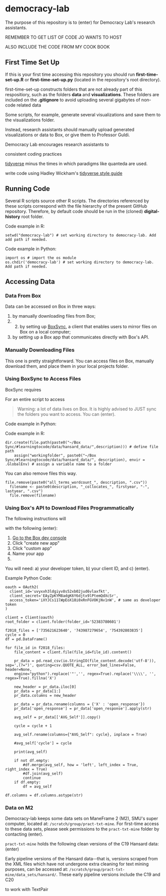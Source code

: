 # democracy-lab

The purpose of this repository is to (enter) for Democracy Lab's research assistants. 


REMEMBER TO GET LIST OF CODE JO WANTS TO HOST

ALSO INCLUDE THE CODE FROM MY COOK BOOK

## First Time Set Up 

If this is your first time accessing this repository you should run **first-time-set-up.R** or **first-time-set-up.py** (located in the repository's root directory). 

first-time-set-up constructs folders that are not already part of this respositiory, such as the folders **data** and **visualizations**. These folders are included on the **.gitignore** to avoid uploading several gigabytes of non-code related data 

Some scripts, for example, generate several visualizations and save them to the visualizations folder. 


Instead, research assistants should manually upload generated visualizations or data to Box, or give them to Professor Guldi. 



Democracy Lab encourages research assistants to 

consistent coding practices 

[tidyverse](https://www.tidyverse.org/) minus the times in which paradigms like quanteda are used.  



write code using Hadley Wickham's [tidyverse style guide](https://style.tidyverse.org/) 





## Running Code

Several R scripts source other R scripts. The directories referenced by these scripts correspond with the file hierarchy of the present GitHub repository. Therefore, by default code should be run in the (cloned) **digital-history** root folder.

Code example in R: 

```
setwd("democracy-lab") # set working directory to democracy-lab. Add add path if needed. 
```
Code example in Python: 

```
import os # import the os module
os.chdir('democracy-lab') # set working directory to democracy-lab. Add path if needed. 
```

## Accessing Data

### Data From Box

Data can be accessed on Box in three ways: 

1) by manually downloading files from Box; 
2) 2) by setting up [BoxSync](https://support.box.com/hc/en-us/articles/360043697194-Installing-Box-Sync), a client that enables users to mirror files on Box on a local computer;
3) by setting up a Box app that communicates directly with Box's API. 

### Manually Downloading Files

This one is pretty straightforward. You can access files on Box, manually download them, and place them in your local projects folder. 

### Using BoxSync to Access Files 

BoxSync requires

For an entire script to access

> Warning: a lot of data lives on Box. It is highly advised to JUST sync the folders you want to access. You can (enter). 

Code example in Python: 

Code example in R: 

```
dir.create(file.path(paste0("~/Box Sync/#learningtocode/data/hansard_data/",description))) # define file path
    assign("workingfolder", paste0("~/Box Sync/#learningtocode/data/hansard_data/", description), envir = .GlobalEnv) # assign a variable name to a folder
```
You can also remove files this way.

```
file.remove(paste0("all_terms_wordcount_", description, ".csv"))
  filename <- paste0(description, "_collocates_", firstyear, "-", lastyear, ".csv")
  file.remove(filename)
```

### Using Box's API to Download Files Programmatically 

The following instructions will 


with the following (enter): 

1. [Go to the Box dev console](https://smu.app.box.com/developers/console)
2. Click "create new app"
3. Click "custom app"
4. Name your app
5. 

You will need: a) your developer token, b) your client ID, and c) (enter). 


Example Python Code: 

```
oauth = OAuth2(
  client_id='uvyxxh3ldgiyv8s52xb02jud6vlaxfkt',
  client_secret='EAyZpKYM8adgK6Y6djtx9lPtemQdXcSr',
  access_token='iXYJCs11lWpEoX18i0xRnFGVOKjNv1nW', # same as developer token
)

client = Client(oauth)
root_folder = client.folder(folder_id='52383780601')

f2018_files = ['735621623640', '743987279654', '754392803835']
cycle = 0
df = pd.DataFrame()

for file_id in f2018_files:
    file_content = client.file(file_id=file_id).content()
    
    pr_data = pd.read_csv(io.StringIO(file_content.decode('utf-8')), sep=',(?=")', quoting=csv.QUOTE_ALL, error_bad_lines=False, header=None, 
    engine="python").replace('"','', regex=True).replace('\\\\', '', regex=True).fillna('X')
    
    new_header = pr_data.iloc[0] 
    pr_data = pr_data[1:] 
    pr_data.columns = new_header 
    
    pr_data = pr_data.rename(columns = {'X' : 'open_response'})
    pr_data['open_response'] = pr_data['open_response'].apply(str)

    avg_self = pr_data[['AVG_Self']].copy()

    cycle = cycle + 1

    avg_self.rename(columns={"AVG_Self": cycle}, inplace = True)

    #avg_self['cycle'] = cycle

    print(avg_self)

    if not df.empty:
        #df.merge(avg_self, how = 'left', left_index = True, right_index = True)
        #df.join(avg_self)
        continue
    if df.empty:
        df = avg_self

df.columns = df.columns.astype(str)

```

### Data on M2

Democracy-lab keeps some data sets on ManeFrame 2 (M2), SMU's super computer, located at: `/scratch/group/pract-txt-mine`. For first-time access to these data sets, please seek permissions to the `pract-txt-mine` folder by contacting (enter). 

`pract-txt-mine` holds the following clean versions of the C19 Hansard data: 
(enter)

Early pipeline versions of the Hansard data--that is, versions scraped from the XML files which have not undergone extra cleaning for text mining purposes, can be accessed at: `/scratch/group/pract-txt-mine/data_sets/hansard/`.
These early pipeline versions include 
the C19 and C20 




to work with TextPair






